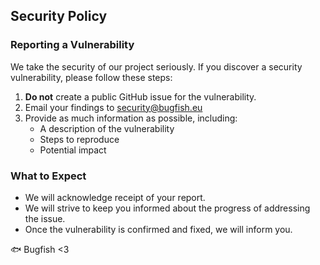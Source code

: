 ## Security Policy

### Reporting a Vulnerability

We take the security of our project seriously. If you discover a security vulnerability, please follow these steps:

1. **Do not** create a public GitHub issue for the vulnerability.
2. Email your findings to security@bugfish.eu
3. Provide as much information as possible, including:
   - A description of the vulnerability
   - Steps to reproduce
   - Potential impact

### What to Expect

- We will acknowledge receipt of your report.
- We will strive to keep you informed about the progress of addressing the issue.
- Once the vulnerability is confirmed and fixed, we will inform you.

🐟 Bugfish <3